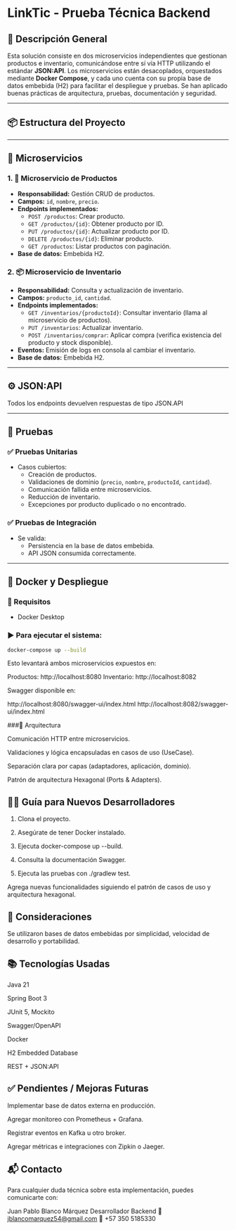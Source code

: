 # LinkTic - Prueba Técnica Backend

## 🧠 Descripción General

Esta solución consiste en dos microservicios independientes que gestionan productos e inventario, comunicándose entre sí vía HTTP utilizando el estándar **JSON:API**. Los microservicios están desacoplados, orquestados mediante **Docker Compose**, y cada uno cuenta con su propia base de datos embebida (H2) para facilitar el despliegue y pruebas. Se han aplicado buenas prácticas de arquitectura, pruebas, documentación y seguridad.

---

## 📦 Estructura del Proyecto


---

## 🧩 Microservicios

### 1. 🛒 **Microservicio de Productos**
- **Responsabilidad:** Gestión CRUD de productos.
- **Campos:** `id`, `nombre`, `precio`.
- **Endpoints implementados:**
  - `POST /productos`: Crear producto.
  - `GET /productos/{id}`: Obtener producto por ID.
  - `PUT /productos/{id}`: Actualizar producto por ID.
  - `DELETE /productos/{id}`: Eliminar producto.
  - `GET /productos`: Listar productos con paginación.
- **Base de datos:** Embebida H2.

### 2. 📦 **Microservicio de Inventario**
- **Responsabilidad:** Consulta y actualización de inventario.
- **Campos:** `producto_id`, `cantidad`.
- **Endpoints implementados:**
  - `GET /inventarios/{productoId}`: Consultar inventario (llama al microservicio de productos).
  - `PUT /inventarios`: Actualizar inventario.
  - `POST /inventarios/comprar`: Aplicar compra (verifica existencia del producto y stock disponible).
- **Eventos:** Emisión de logs en consola al cambiar el inventario.
- **Base de datos:** Embebida H2.

---

## ⚙️ JSON:API

Todos los endpoints devuelven respuestas de tipo JSON.API

---

## 🧪 Pruebas

### ✅ Pruebas Unitarias
- Casos cubiertos:
  - Creación de productos.
  - Validaciones de dominio (`precio`, `nombre`, `productoId`, `cantidad`).
  - Comunicación fallida entre microservicios.
  - Reducción de inventario.
  - Excepciones por producto duplicado o no encontrado.

### ✅ Pruebas de Integración
- Se valida:
  - Persistencia en la base de datos embebida.
  - API JSON consumida correctamente.

---

## 🐳 Docker y Despliegue

### 🔧 Requisitos
- Docker Desktop

### ▶️ Para ejecutar el sistema:
```bash
docker-compose up --build
```
Esto levantará ambos microservicios expuestos en:

Productos: http://localhost:8080
Inventario: http://localhost:8082

Swagger disponible en:

http://localhost:8080/swagger-ui/index.html
http://localhost:8082/swagger-ui/index.html

###📐 Arquitectura

Comunicación HTTP entre microservicios.

Validaciones y lógica encapsuladas en casos de uso (UseCase).

Separación clara por capas (adaptadores, aplicación, dominio).

Patrón de arquitectura Hexagonal (Ports & Adapters).

## 🧑‍💻 Guía para Nuevos Desarrolladores
1. Clona el proyecto.

2. Asegúrate de tener Docker instalado.

3. Ejecuta docker-compose up --build.

4. Consulta la documentación Swagger.

5. Ejecuta las pruebas con ./gradlew test.

Agrega nuevas funcionalidades siguiendo el patrón de casos de uso y arquitectura hexagonal.

## 📌 Consideraciones
Se utilizaron bases de datos embebidas por simplicidad, velocidad de desarrollo y portabilidad.

## 📚 Tecnologías Usadas
Java 21

Spring Boot 3

JUnit 5, Mockito

Swagger/OpenAPI

Docker

H2 Embedded Database

REST + JSON:API

## ✅ Pendientes / Mejoras Futuras
Implementar base de datos externa en producción.

Agregar monitoreo con Prometheus + Grafana.

Registrar eventos en Kafka u otro broker.

Agregar métricas e integraciones con Zipkin o Jaeger.

## 📬 Contacto
Para cualquier duda técnica sobre esta implementación, puedes comunicarte con:

Juan Pablo Blanco Márquez
Desarrollador Backend
📧 jblancomarquez54@gmail.com
📱 +57 350 5185330

